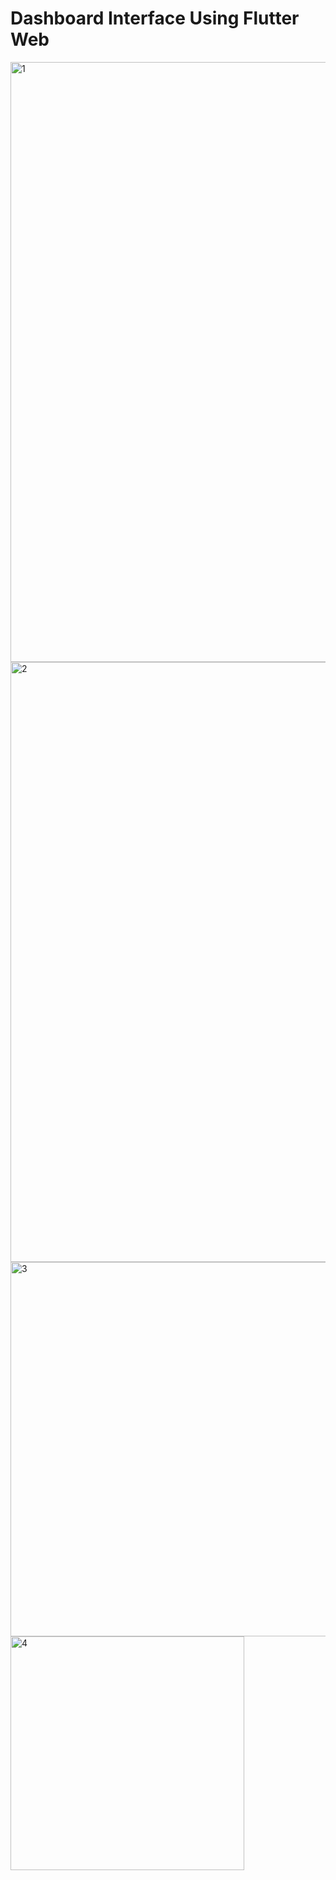 # Dashboard Interface Using Flutter Web 

<img width="960" alt="1" src="https://user-images.githubusercontent.com/71595632/204018626-c8cd64ee-429e-4327-80c8-18f50ed47559.png">


<img width="960" alt="2" src="https://user-images.githubusercontent.com/71595632/204018633-4104d956-949c-4383-90a5-e420c8ced3b8.png">


<img width="599" alt="3" src="https://user-images.githubusercontent.com/71595632/204018656-5ec7490e-0164-4d15-a99b-ad0e161d2ff4.png">


<img width="374" alt="4" src="https://user-images.githubusercontent.com/71595632/204018671-88574f83-754d-4f6e-b5c3-4e317d542faa.png">

